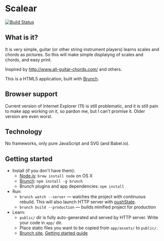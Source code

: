 # Scalear
[![Build Status](https://travis-ci.org/juhyxx/scalear.svg?branch=master)](https://travis-ci.org/juhyxx/scalear)


## What is it?
It is very simple, guitar (or other string instrument players) learns scales and chords as pictures. So this will make simple displaiyng of scales and chords, and easy print.

Inspired by http://www.all-guitar-chords.com/ and others.

 This is a HTML5 application, built with [Brunch](http://brunch.io).
## Browser support
Current version of Internet Explorer (11) is still problematic, and it is still pain to make app working on it, so pardon me, but I can't promise it.
Older version are even worst.

## Technology
No frameworks, only pure JavaScript and SVG (and Babel.io).



## Getting started
* Install (if you don't have them):
    * [Node.js](http://nodejs.org): `brew install node` on OS X
    * [Brunch](http://brunch.io): `npm install -g brunch`
    * Brunch plugins and app dependencies: `npm install`
* Run:
    * `brunch watch --server` — watches the project with continuous rebuild. This will also launch HTTP server with [pushState](https://developer.mozilla.org/en-US/docs/Web/Guide/API/DOM/Manipulating_the_browser_history).
    * `brunch build --production` — builds minified project for production
* Learn:
    * `public/` dir is fully auto-generated and served by HTTP server.  Write your code in `app/` dir.
    * Place static files you want to be copied from `app/assets/` to `public/`.
    * [Brunch site](http://brunch.io), [Getting started guide](https://github.com/brunch/brunch-guide#readme)

